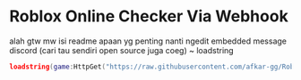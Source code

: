 # Roblox Online Checker Via Webhook
alah gtw mw isi readme apaan yg penting nanti ngedit embedded message discord (cari tau sendiri open source juga coeg)
~ loadstring
```lua
loadstring(game:HttpGet("https://raw.githubusercontent.com/afkar-gg/Roblox-Scripts/refs/heads/main/Online-Checker/main.lua"))();
```
